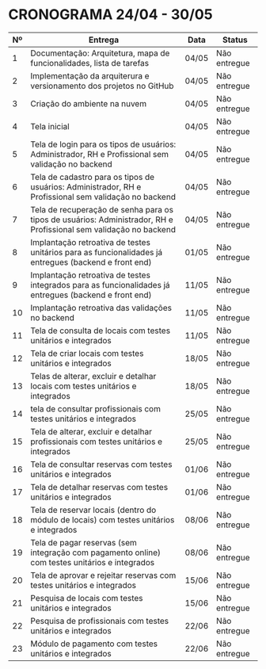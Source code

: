 # CRONOGRAMA 24/04 - 30/05

|Nº|Entrega|Data|Status
|---|---|---|---|
|1|Documentação: Arquitetura, mapa de funcionalidades, lista de tarefas|04/05|Não entregue
|2|Implementação da arquiterura e versionamento dos projetos no GitHub|04/05|Não entregue
|3|Criação do ambiente na nuvem|04/05|Não entregue
|4|Tela inicial|04/05|Não entregue
|5|Tela de login para os tipos de usuários: Administrador, RH e Profissional sem validação no backend|04/05|Não entregue
|6|Tela de cadastro para os tipos de usuários: Administrador, RH e Profissional sem validação no backend|04/05|Não entregue
|7|Tela de recuperação de senha para os tipos de usuários: Administrador, RH e Profissional sem validação no backend|04/05|Não entregue
|8|Implantação retroativa de testes unitários para as funcionalidades já entregues (backend e front end)|01/05|Não entregue
|9|Implantação retroativa de testes integrados para as funcionalidades já entregues (backend e front end)|11/05|Não entregue
|10|Implantação retroativa das validações no backend|11/05|Não entregue
|11|Tela de consulta de locais com testes unitários e integrados|11/05|Não entregue
|12|Tela de criar locais com testes unitários e integrados|18/05|Não entregue
|13|Telas de alterar, excluir e detalhar locais com testes unitários e integrados|18/05|Não entregue
|14|tela de consultar profissionais com testes unitários e integrados|25/05|Não entregue
|15|Tela de alterar, excluir e detalhar profissionais com testes unitários e integrados|25/05|Não entregue
|16|Tela de consultar reservas com testes unitários e integrados|01/06|Não entregue
|17|Tela de detalhar reservas com testes unitários e integrados|01/06|Não entregue
|18|Tela de reservar locais (dentro do módulo de locais) com testes unitários e integrados|08/06|Não entregue
|19|Tela de pagar reservas (sem integração com pagamento online) com testes unitários e integrados|08/06|Não entregue
|20|Tela de aprovar e rejeitar reservas com testes unitários e integrados|15/06|Não entregue
|21|Pesquisa de locais com testes unitários e integrados|15/06|Não entregue
|22|Pesquisa de profissionais com testes unitários e integrados|22/06|Não entregue
|23|Módulo de pagamento com testes unitários e integrados|22/06|Não entregue
